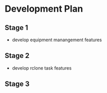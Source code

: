 # Development Plan

## Stage 1

- develop equipment manangement features

## Stage 2

- develop rclone task features

## Stage 3
